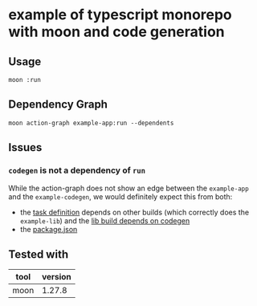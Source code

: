 # example of typescript monorepo with moon and code generation

## Usage

```
moon :run
```

## Dependency Graph

```
moon action-graph example-app:run --dependents
```

## Issues

### `codegen` is not a dependency of `run`

While the action-graph does not show an edge between the `example-app` and the `example-codegen`, we would definitely expect this from both:
- the [task definition](./.moon/tasks/typescript-application.yml#L10) depends on other builds (which correctly does the `example-lib`) and the [lib build depends on codegen](./.moon/tasks/typescript-library.yml#L16)
- the [package.json](./apps/example-app/package.json#L9)

## Tested with

| tool | version |
| ---- | ------- |
| moon | 1.27.8  |
